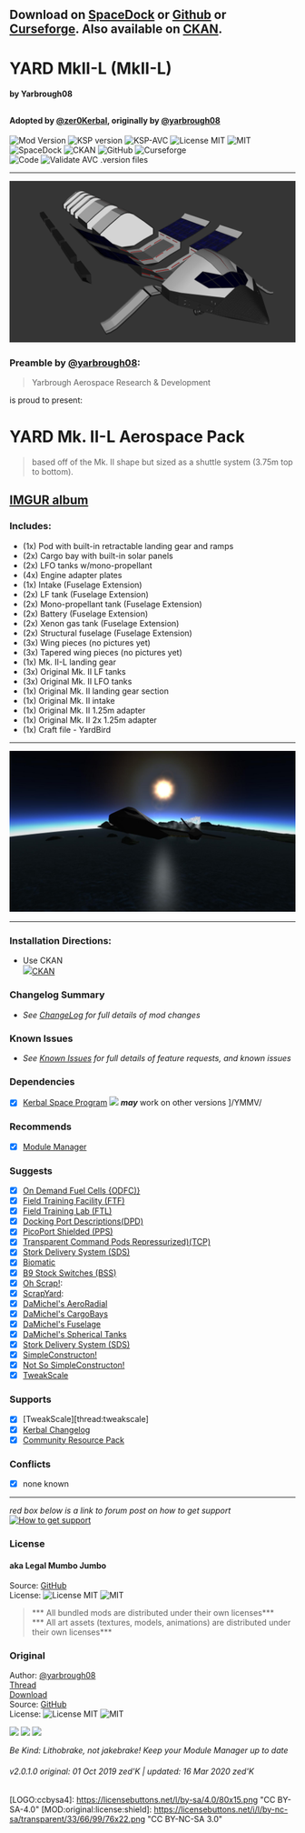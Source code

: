 <!-- Readme.md v1.1.4.0
MkII-L (MkII-L)
created: 01 Oct 19
updated: 10 Jul 2021 -->

## Download on [SpaceDock][MOD:spacedock] or [Github][MOD:github] or [Curseforge][MOD:curseforge]. Also available on [CKAN][MOD:ckan].  

# YARD MkII-L (MkII-L)
#### by Yarbrough08
## 
#### Adopted by [@zer0Kerbal][LINK:zer0kerbal], originally by [@yarbrough08][LINK:yarbrough08]  
![Mod Version][shield:mod:latest] 
![KSP version][shield:ksp] ![KSP-AVC][shield:kspavc] ![License MIT][shield:license] ![][LOGO:mit]   
![SpaceDock][shield:spacedock] ![CKAN][shield:ckan] ![GitHub][shield:github] ![Curseforge][shield:curseforge]  
![Code][shield:code] ![Validate AVC .version files][shield:avcvalid]  
***
![MkII-L][IMG:hero:0]
### Preamble by [@yarbrough08][LINK:yarbrough08]: 
> Yarbrough Aerospace Research & Development

is proud to present:

# YARD Mk. II-L Aerospace Pack

> based off of the Mk. II shape but sized as a shuttle system (3.75m top to bottom).

[IMGUR album](https://imgur.com/a/JRupN)
---  
### Includes:
- (1x) Pod with built-in retractable landing gear and ramps
- (2x) Cargo bay with built-in solar panels
- (2x) LFO tanks w/mono-propellant
- (4x) Engine adapter plates
- (1x) Intake (Fuselage Extension)
- (2x) LF tank (Fuselage Extension)
- (2x) Mono-propellant tank (Fuselage Extension)
- (2x) Battery (Fuselage Extension)
- (2x) Xenon gas tank (Fuselage Extension)
- (2x) Structural fuselage (Fuselage Extension)
- (3x) Wing pieces (no pictures yet)
- (3x) Tapered wing pieces (no pictures yet)
- (1x) Mk. II-L landing gear
- (3x) Original Mk. II LF tanks
- (3x) Original Mk. II LFO tanks
- (1x) Original Mk. II landing gear section
- (1x) Original Mk. II intake
- (1x) Original Mk. II 1.25m adapter
- (1x) Original Mk. II 2x 1.25m adapter
- (1x) Craft file - YardBird

***  
![MkII-L][IMG:hero:1]  
***  
  
### Installation Directions:
- Use CKAN  
![][image:ckan][CKAN][MOD:ckan]
### Changelog Summary
- *See [ChangeLog][MOD:changelog] for full details of mod changes*
### Known Issues
- *See [Known Issues][MOD:issues] for full details of feature requests, and known issues*
### Dependencies
- [x]  [Kerbal Space Program][KSP:website] [![][shield:ksp]][KSP:website] ***may*** work on other versions ]/YMMV/  
### Recommends  
- [x]  [Module Manager][thread:mm]  
### Suggests
- [x]  [On Demand Fuel Cells {ODFC)}][thread:ODFC]  
- [x]  [Field Training Facility (FTF)][thread:FTF]  
- [x]  [Field Training Lab (FTL)][thread:FTL]  
- [x]  [Docking Port Descriptions(DPD)][thread:DPD]  
- [x]  [PicoPort Shielded (PPS)][thread:PPS]  
- [x]  [Transparent Command Pods Repressurized)(TCP)][thread:TCP]  
- [x]  [Stork Delivery System (SDS)][thread:SDS]
- [x]  [Biomatic][thread:BIO]
- [x]  [B9 Stock Switches (BSS)]()
- [x]  [Oh Scrap!][thread:OHS]:  
- [x]  [ScrapYard][thread:SYD]:  
- [x]  [DaMichel's AeroRadial][thread:DAR]  
- [x]  [DaMichel's CargoBays][thread:DCB]  
- [x]  [DaMichel's Fuselage][thread:DMF]  
- [x]  [DaMichel's Spherical Tanks][thread:DST]  
- [x]  [Stork Delivery System (SDS)][thread:SDS]  
- [x]  [SimpleConstructon!][thread:SC!]  
- [x]  [Not So SimpleConstructon!][thread:NSSC]  
- [x]  [TweakScale][thread:twk]  
### Supports
- [x]  [TweakScale][thread:tweakscale]  
- [x]  [Kerbal Changelog][thread:kcl]  
- [x]  [Community Resource Pack][thread:crp]
### Conflicts
- [x]  none known
***
*red box below is a link to forum post on how to get support*  
[![How to get support][image:get-support]][thread:getsupport]

### License
#### aka Legal Mumbo Jumbo
Source: [GitHub][MOD:github:repo]  
License: ![License MIT][shield:license] ![][LOGO:MIT]	
> *** All bundled mods are distributed under their own licenses***  
> *** All art assets (textures, models, animations) are distributed under their own licenses***   
### Original
Author: [@yarbrough08][LINK:yarbrough08]  
[Thread][MOD:original:thread]  
[Download][MOD:original:download]  
Source: [GitHub][MOD:original:source]  
License: ![License MIT][shield:license:original] ![][LOGO:mit] 

<!-- graphical links to downloads -->
[![][image:github]][MOD:github] [![][image:spacedock]][MOD:spacedock] [![][image:curseforge]][MOD:curseforge]  

*Be Kind: Lithobrake, not jakebrake! Keep your Module Manager up to date*

###### v2.0.1.0 original: 01 Oct 2019 zed'K | updated: 16 Mar 2020 zed'K

[MOD:license]:	  https://github.com/zer0Kerbal/MkII-L/blob/master/LICENSE
[MOD:contributing]: https://github.com/zer0Kerbal/MkII-L/blob/master/.github/CONTRIBUTING.md
[MOD:wiki]:		 https://github.com/zer0Kerbal/MkII-L/
[MOD:issues]:	   https://github.com/zer0Kerbal/MkII-L/issues
[MOD:known]:		https://github.com/zer0Kerbal/MkII-L/wiki/Known-Issues
[MOD:forum]:		https://forum.kerbalspaceprogram.com/index.php?/topic/192456-*
[MOD:github:repo]:  https://github.com/zer0Kerbal/MkII-L/
[MOD:changelog]:	https://github.com/zer0Kerbal/MkII-L/Changelog.cfg
[KSP:website]:	  https://kerbalspaceprogram.com/ "Kerbal Space Program"

<!--- original mod stuff -->
[MOD:original:source]:	 https://github.com/yarbrough08/CSI-Cargo-Freighter
[MOD:original:thread]:	 https://forum.kerbalspaceprogram.com/index.php?/topic/159615-*
[MOD:original:download]:   https://spacedock.info/mod/1332/
[shield:license:original]: https://img.shields.io/badge/License-WTFPL-red?backgroud=black?style=plastic "WTFPL"

<!--- license logo urls -->
[LOGO:mit]:   https://i.postimg.cc/bvjfsMP5/MIT-17x17.png "MIT"
[LOGO:wtfpl]: https://www.wtfpl.net/wp-content/uploads/2012/12/wtfpl-badge-4.png "WTFPL"
[LOGO:gplv3]: https://i.postimg.cc/90kCDs7K/gplv3-48x17.png "GPLv3"
[LOGO:gplv2]: https://i.postimg.cc/9FrwMgK6/GPL-17x17.png "GPLv2"
[LOGO:ccbysa4]: https://licensebuttons.net/l/by-sa/4.0/80x15.png "CC BY-SA-4.0"  [MOD:original:license:shield]:  https://licensebuttons.net/i/l/by-nc-sa/transparent/33/66/99/76x22.png "CC BY-NC-SA 3.0"

[MOD:ckan]:	  https://forum.kerbalspaceprogram.com/index.php?/topic/90246-* "CKAN"
[MOD:github]:	https://github.com/zer0Kerbal/MkII-L/releases/latest "GitHub"
[MOD:spacedock]: https://spacedock.info/mod/1332 "SpaceDock"
[MOD:curseforge]: https://www.curseforge.com/kerbal/ksp-mods/MkII-L "CurseForge"

[image:github]:	 https://i.imgur.com/RE4Ppr9.png
[image:spacedock]:  https://i.imgur.com/m0a7tn2.png
[image:curseforge]: https://i.postimg.cc/RZNyB5vP/Download-On-Curse.png
[image:get-support]:	https://i.postimg.cc/vHP6zmrw/image.png

[image:ckan]:  https://i.postimg.cc/x8XSVg4R/sj507JC.png

[mage:github-sm]:	  https://i.postimg.cc/1XXy5yfD/github.png
[image:spacedock-sm]:  https://i.postimg.cc/DZ22Hrhj/spacedock.png
[image:curseforge-sm]: https://i.postimg.cc/ZRVTSWKT/UVVt0OP.png

[shield:mod:latest]: https://img.shields.io/github/v/release/zer0Kerbal/MkII-L?include_prereleases?style=plastic
[shield:mod]: https://img.shields.io/endpoint?url=https://raw.githubusercontent.com/zer0Kerbal/MkII-L/master/json/mod.json
[shield:ksp]: https://img.shields.io/endpoint?url=https://raw.githubusercontent.com/zer0Kerbal/MkII-L/master/json/ksp.json
[shield:license]: https://img.shields.io/endpoint?url=https://raw.githubusercontent.com/zer0Kerbal/MkII-L/master/json/license.json
[shield:code]: https://img.shields.io/endpoint?url=https://raw.githubusercontent.com/zer0Kerbal/MkII-L/master/json/code.json
[shield:kspavc]:	 https://img.shields.io/badge/KSP-AVC--supported-brightgreen.svg?style=plastic
[shield:spacedock]:  https://img.shields.io/badge/SpaceDock-listed-blue.svg?style=plastic
[shield:ckan]:	   https://img.shields.io/badge/CKAN-Indexed-blue.svg?style=plastic
[shield:github]:	 https://img.shields.io/badge/Github-Indexed-blue.svg?style=plastic&logo=github
[shield:curseforge]: https://img.shields.io/badge/CurseForge-listed-blue.svg?style=plastic
[shield:avcvalid]:	https://github.com/zer0Kerbal/MkII-L/workflows/Validate%20AVC%20.version%20files/badge.svg

<!-- zer0Kerbal mods -->
[thread:ODFC]: https://forum.kerbalspaceprogram.com/index.php?/topic/187625-* "On Demand Fuel Cells"
[thread:FTF]:  https://forum.kerbalspaceprogram.com/index.php?/topic/188841-* "Field Training Facility"
[thread:FTL]:  https://forum.kerbalspaceprogram.com/index.php?/topic/188841-* "Field Training Lab"
[thread:MHH]:  https://forum.kerbalspaceprogram.com/index.php?/topic/188246-* "More Hitchhikers"
[thread:TCP]:  https://forum.kerbalspaceprogram.com/index.php?/topic/187495-* "Transparent Command Pods"
[thread:NUK]:  https://forum.kerbalspaceprogram.com/index.php?/topic/21466-*  "Nuke Tiny Parts"
[thread:OHS]:  https://forum.kerbalspaceprogram.com/index.php?/topic/192360-* "Oh Scrap!"
[thread:SYD]:  https://forum.kerbalspaceprogram.com/index.php?/topic/192360-* "ScrapYard"
[thread:DPD]:  https://forum.kerbalspaceprogram.com/index.php?/topic/192184-* "Docking Port Descriptions"
[thread:PPS]:  https://forum.kerbalspaceprogram.com/index.php?/topic/192187-* "Shielded PicoPort"
[thread:DST]:  https://forum.kerbalspaceprogram.com/index.php?/topic/191719-* "DaMichel's Spherical Tanks"
[thread:DMF]:  https://forum.kerbalspaceprogram.com/index.php?/topic/191719-* "DaMichel's Fuselage"
[thread:DAR]:  https://forum.kerbalspaceprogram.com/index.php?/topic/191719-* "DaMichel's AeroRadial"
[thread:DCB]:  https://forum.kerbalspaceprogram.com/index.php?/topic/191719-* "DaMichel's CargoBays"
[thread:SDS]:  https://forum.kerbalspaceprogram.com/index.php?/topic/191719-* "Stork Delivery System (SDS)"
[thread:BIO]:  https://forum.kerbalspaceprogram.com/index.php?/topic/191426-* "Biomatic"
[thread:B9S]:  https://forum.kerbalspaceprogram.com/index.php?/topic/190870-* "B9 Stock Patches"
[thread:KGX]:  https://forum.kerbalspaceprogram.com/index.php?/topic/192696-* "KerGuise Experimental Engineering"
[thread:SC!]:  https://forum.kerbalspaceprogram.com/index.php?/topic/191424-* "SimpleConstructon!"
[thread:SL!]:  https://forum.kerbalspaceprogram.com/index.php?/topic/191045-* "SimpleLogistics!"
[thread:NSSC]:  https://forum.kerbalspaceprogram.com/index.php?/topic/191504-* "Not So SimpleConstructon!"
[thread:BOOM]: https://forum.kerbalspaceprogram.com/index.php?/topic/192938-* "KaboOom!"
[thread:VG0]:  https:// "Vanguard Phase I"
[thread:VG1]:  https:// "Vanguard Phase II"
[thread:VGR]:  https:// "Vanguard Rodent"
[thread:PRB]:  https:// "ProbiTronics"
[thread:CTN]:  https:// "CTN"
[thread:HBF]:  https:// "HotBeverages Fuel Cells"
[thread:HBX]:  https:// "HotBeverages Experimental"
[thread:HBM]:  https:// "HotBeverages Sensor Modules"
[thread:HMS]:  https:// "HotBeverages Service Modules"
[thread:HBK]:  https:// "HotBeverages Kerturn"
[thread:DRL]:  https:// "DRElite (DRL)"
[thread:AIM]:  https:// "LandingAim"
[thread:GFC]:  https:// "G-Force"
[thread:JET]:  https:// "Jettison"
[thread:SIL]:  https:// "Stock Inline Lights"
[thread:SILP]: https:// "Stock Inline Lights Patches"
[thread:DSV]:  https:// "DECQ Saturn V"
[thread:DKX]:  https:// "DECQ KerbalX"
[thread:DN1]:  https:// "DECQ N-1"
[thread:DP+]:  https:// "DECQ Proton"
[thread:SSS]:  https:// "DECQ Space Shuttle System"
[thread:ARP]:  https:// "TriggerAu's Alternate Resource Panel"
[thread:ARI]:  https:// "Olympic1's Icons for ARP"
[thread:AAD]:  https:// "Axial Aerospace Dreamer"
[thread:AAL]:  https:// "Axial Aerospace LanderTek"
[thread:AAS]:  https:// "Axial Aerospace SimpleCargo"
[thread:AAW]:  https:// "Axial Aerospace WhimChaser"

[thread:mm]:  https://forum.kerbalspaceprogram.com/index.php?/topic/50533-* "Module Manager"
[thread:kcl]: https://forum.kerbalspaceprogram.com/index.php?/topic/179207-* "Kerbal Changelog"
[thread:twk]: https://forum.kerbalspaceprogram.com/index.php?/topic/179030-* "TweakScale"
[thread:crp]: https://forum.kerbalspaceprogram.com/index.php?/topic/83007-* "Community Resource Pack"

[thread:getsupport]: https://forum.kerbalspaceprogram.com/index.php?/topic/83212-* "Link to how to get support"

[LINK:yarbrough08]:	https://forum.kerbalspaceprogram.com/index.php?/profile/150676-yarbrough08/ "yarbrough08"
[LINK:zer0Kerbal]:	 https://forum.kerbalspaceprogram.com/index.php?/profile/190933-zer0kerbal/ "zed'K"

[IMG:hero:0]: https://raw.githubusercontent.com/zer0Kerbal/MkII-L/main/img/1-Nb7ZTK1.png  
[IMG:hero:1]: https://raw.githubusercontent.com/zer0Kerbal/MkII-L/main/img/13-AVWZJNe.jpg  "Sunrise"

<!--
this file: GPLv2
zer0Kerbal-->
